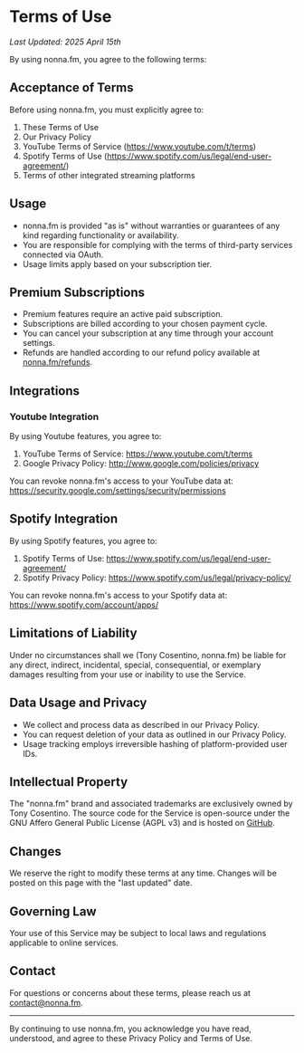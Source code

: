 # Terms of Use

_Last Updated: 2025 April 15th_

By using nonna.fm, you agree to the following terms:

## Acceptance of Terms

Before using nonna.fm, you must explicitly agree to:

1. These Terms of Use
2. Our Privacy Policy
3. YouTube Terms of Service (https://www.youtube.com/t/terms)
4. Spotify Terms of Use (https://www.spotify.com/us/legal/end-user-agreement/)
5. Terms of other integrated streaming platforms

## Usage

- nonna.fm is provided "as is" without warranties or guarantees of any kind regarding functionality or availability.
- You are responsible for complying with the terms of third-party services connected via OAuth.
- Usage limits apply based on your subscription tier.

## Premium Subscriptions

- Premium features require an active paid subscription.
- Subscriptions are billed according to your chosen payment cycle.
- You can cancel your subscription at any time through your account settings.
- Refunds are handled according to our refund policy available at [nonna.fm/refunds](https://nonna.fm/refunds).

## Integrations

### Youtube Integration

By using Youtube features, you agree to:

1. YouTube Terms of Service: https://www.youtube.com/t/terms
2. Google Privacy Policy: http://www.google.com/policies/privacy

You can revoke nonna.fm's access to your YouTube data at: https://security.google.com/settings/security/permissions

## Spotify Integration

By using Spotify features, you agree to:

1. Spotify Terms of Use: https://www.spotify.com/us/legal/end-user-agreement/
2. Spotify Privacy Policy: https://www.spotify.com/us/legal/privacy-policy/

You can revoke nonna.fm's access to your Spotify data at: https://www.spotify.com/account/apps/

## Limitations of Liability

Under no circumstances shall we (Tony Cosentino, nonna.fm) be liable for any direct, indirect, incidental, special, consequential, or exemplary damages resulting from your use or inability to use the Service.

## Data Usage and Privacy

- We collect and process data as described in our Privacy Policy.
- You can request deletion of your data as outlined in our Privacy Policy.
- Usage tracking employs irreversible hashing of platform-provided user IDs.

## Intellectual Property

The "nonna.fm" brand and associated trademarks are exclusively owned by Tony Cosentino. The source code for the Service is open-source under the GNU Affero General Public License (AGPL v3) and is hosted on [GitHub](https://github.com/tony-co/nonna.fm).

## Changes

We reserve the right to modify these terms at any time. Changes will be posted on this page with the "last updated" date.

## Governing Law

Your use of this Service may be subject to local laws and regulations applicable to online services.

## Contact

For questions or concerns about these terms, please reach us at [contact@nonna.fm](mailto:contact@nonna.fm).

---

By continuing to use nonna.fm, you acknowledge you have read, understood, and agree to these Privacy Policy and Terms of Use.
